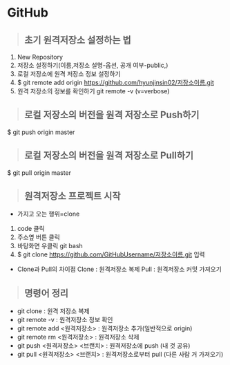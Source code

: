# GitHub

> ## 초기 원격저장소 설정하는 법
1. New Repository
2. 저장소 설정하기(이름,저장소 설명-옵션, 공개 여부-public,)
3. 로컬 저장소에 원격 저장소 정보 설정하기
4. $ git remote add origin https://github.com/hyunjinsin02/저장소이름.git
5. 원격 저장소의 정보를 확인하기 git remote -v (v=verbose) 

> ## 로컬 저장소의 버전을 원격 저장소로 Push하기
$ git push origin master
 
> ## 로컬 저장소의 버전을 원격 저장소로 Pull하기
$ git pull origin master

> ## 원격저장소 프로젝트 시작
- 가지고 오는 행위=clone
1. code 클릭
2. 주소옆 버튼 클릭
3. 바탕화면 우클릭 git bash 
4. $ git clone https://github.com/GitHubUsername/저장소이름.git 입력

- Clone과 Pull의 차이점
Clone : 원격저장소 복제
Pull : 원격저장소 커밋 가져오기

> ## 명령어 정리
- git clone <url> : 원격 저장소 복제
- git remote -v : 원격저장소 정보 확인
- git remote add <원격저장소> <url> : 원격저장소 추가(일반적으로 origin)
- git remote rm <원격저장소> : 원격저장소 삭제
- git push <원격저장소> <브랜치> : 원격저장소에 push (내 것 공유)
- git pull <원격저장소> <브랜치> : 원격저장소로부터 pull (다른 사람 거 가져오기)